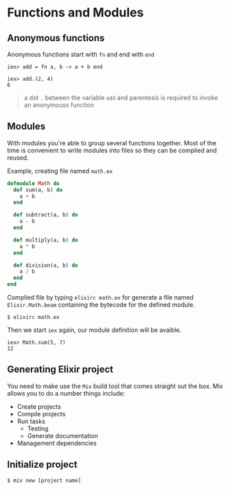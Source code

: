 # Functions and Modules

## Anonymous functions

Anonymous functions start with `fn` and end with `end`

```
iex> add = fn a, b -> a + b end

iex> add.(2, 4)
6
```

> a dot `.` between the variable `add` and parentesis is required to invoke an anonymouss function

## Modules

With modules you're able to group several functions together. Most of the time is convenient to write modules into files so they can be complied and reused.

Example, creating file named `math.ex`

```elixir
defmodule Math do
  def sum(a, b) do
    a + b
  end

  def subtract(a, b) do
    a - b
  end

  def multiply(a, b) do
    a * b
  end

  def division(a, b) do
    a / b
  end
end
```

Complied file by typing `elixirc math.ex` for generate a file named `Elixir.Math.beam` containing the bytecode for the defined module.


```
$ elixirc math.ex
```

Then we start `iex` again, our module definition will be avaible.

```
iex> Math.sum(5, 7)
12
```

## Generating Elixir project

You need to make use the `Mix` build tool that comes straight out the box. Mix allows you to do a number things include:

- Create projects
- Compile projects
- Run tasks
  + Testing
  + Generate documentation
- Management dependencies

## Initialize project

```
$ mix new [project name]
```


